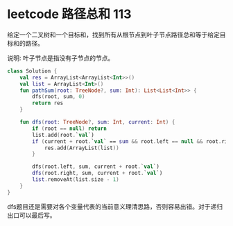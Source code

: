 # leetcode 路径总和 113

给定一个二叉树和一个目标和，找到所有从根节点到叶子节点路径总和等于给定目标和的路径。

说明: 叶子节点是指没有子节点的节点。




```kotlin
class Solution {
    val res = ArrayList<ArrayList<Int>>()
    val list = ArrayList<Int>()
    fun pathSum(root: TreeNode?, sum: Int): List<List<Int>> {
        dfs(root, sum, 0)
        return res
    }

    fun dfs(root: TreeNode?, sum: Int, current: Int) {
        if (root == null) return  
        list.add(root.`val`)
        if (current + root.`val` == sum && root.left == null && root.right == null) {
            res.add(ArrayList(list))
        }

        dfs(root.left, sum, current + root.`val`)
        dfs(root.right, sum, current + root.`val`)
        list.removeAt(list.size - 1)
    }
}
```

dfs题目还是需要对各个变量代表的当前意义理清思路，否则容易出错。对于递归出口可以最后写。
